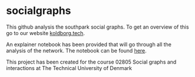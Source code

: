 # socialgraphs
This github analysis the southpark social graphs. To get an overview of this go to our website [koldborg.tech](https://koldborg.tech/).   

An explainer notebook has been provided that will go through all the analysis of the network. The notebook can be found [here](https://github.com/koldbrandt/socialgraphs/blob/main/Explainer%20notebook%20-%20SP.ipynb).   

This project has been created for the course 02805 Social graphs and interactions at The Technical University of Denmark
